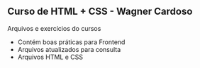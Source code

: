 ## Curso de HTML + CSS  - Wagner Cardoso

Arquivos e exercícios do cursos

 - Contém boas práticas para Frontend
 - Arquivos atualizados para consulta
 - Arquivos HTML e CSS
